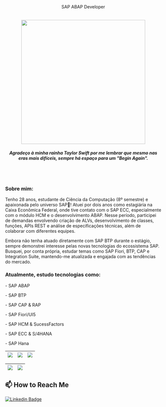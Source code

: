 <div style="display: inline_block" align="center">
   SAP ABAP Developer 
   <br><br>
  
  <br>
  <img width="400" src="https://media.tumblr.com/tumblr_lzcugszYUI1qj47oz.gif" />
  <br>
  <h5> Agradeço à minha rainha Taylor Swift por me lembrar que mesmo nas eras mais difíceis, sempre há espaço para um "Begin Again".</h5>
</div>

 <br><br>

 <h3> Sobre mim:</h3>
 <p>Tenho 28 anos, estudante de Ciência da Computação (8º semestre) e apaixonada pelo universo SAP💙! Atuei por dois anos como estagiária na Caixa Econômica Federal, onde tive contato com o SAP ECC, especialmente com o módulo HCM e o desenvolvimento ABAP. Nesse      período, participei de demandas envolvendo criação de ALVs, desenvolvimento de classes, funções, APIs REST e análise de especificações técnicas, além de colaborar com diferentes equipes.</p>
 <p>Embora não tenha atuado diretamente com SAP BTP durante o estágio, sempre demonstrei interesse pelas novas tecnologias do ecossistema SAP. Busquei, por conta própria, estudar temas como SAP Fiori, BTP, CAP e Integration Suite, mantendo-me atualizada e engajada 
    com as tendências do mercado.</p>
 
 <h3>Atualmente, estudo tecnologias como:</h3>
 <p> - SAP ABAP</p>
 <p> - SAP BTP</p>
 <p> - SAP CAP & RAP</p>
 <p> - SAP Fiori/UI5</p>
 <p> - SAP HCM & SucessFactors</p>
 <p> - SAP ECC & S/4HANA</p>
 <p> - SAP Hana</p>

| ![](http://github-profile-summary-cards.vercel.app/api/cards/stats?username=Iupina&theme=nord_dark) | ![](http://github-profile-summary-cards.vercel.app/api/cards/repos-per-language?username=Iupina&hide=Html&theme=nord_dark) | ![](http://github-profile-summary-cards.vercel.app/api/cards/most-commit-language?username=Iupina&theme=nord_dark) |
| :-: | :-: | :-: |

| ![](http://github-profile-summary-cards.vercel.app/api/cards/profile-details?username=Iupina&theme=nord_dark) | ![](https://github-readme-streak-stats.herokuapp.com/?user=Iupina&hide_border=true&date_format=M%20j%5B%2C%20Y%5D&background=2D3742&stroke=2D3742&ring=6bbbca&fire=6bbbca&currStreakNum=fff&sideNums=6bbbca&currStreakLabel=6bbbca&sideLabels=fff&dates=fff) |
| :-: | :-: |

## 📫 How to Reach Me

[![Linkedin Badge](https://img.shields.io/badge/-Linkedin-blue?style=for-the-badge&logo=Linkedin&logoColor=white)](https://www.linkedin.com/in/jaquelinecristinerosa/)
